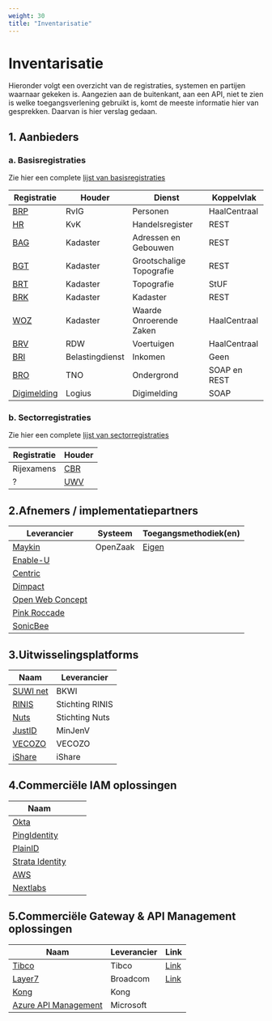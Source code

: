 ```yaml
---
weight: 30
title: "Inventarisatie"
---
```


# Inventarisatie 

Hieronder volgt een overzicht van de registraties, systemen en partijen waarnaar gekeken is. 
Aangezien aan de buitenkant, aan een API, niet te zien is welke toegangsverlening gebruikt is, 
komt de meeste informatie hier van gesprekken. Daarvan is hier verslag gedaan.

## 1. Aanbieders

### a. Basisregistraties

Zie hier een complete [lijst van basisregistraties](https://www.digitaleoverheid.nl/overzicht-van-alle-onderwerpen/stelsel-van-basisregistraties/10-basisregistraties/)

| Registratie                                                                    | Houder          | Dienst                   | Koppelvlak   | 
|--------------------------------------------------------------------------------|-----------------|--------------------------|--------------|
| [BRP](registraties/brp)                                                     | RvIG            | Personen                 | HaalCentraal |
| [HR](registraties/kvk)                                                      | KvK             | Handelsregister          | REST         |
| [BAG](registraties/bag)                                                     | Kadaster        | Adressen en Gebouwen     | REST         |
| [BGT](registraties/bgt)                                                     | Kadaster        | Grootschalige Topografie | REST         | 
| [BRT](registraties/brt)                                                     | Kadaster        | Topografie               | StUF         |
| [BRK](registraties/brk)                                                     | Kadaster        | Kadaster                 | REST         |
| [WOZ](registraties/woz)                                                     | Kadaster        | Waarde Onroerende Zaken  | HaalCentraal |
| [BRV](registraties/brv)                                                     | RDW             | Voertuigen               | HaalCentraal | 
| [BRI](registraties/bri)                                                     | Belastingdienst | Inkomen                  | Geen         |
| [BRO](registraties/bro)                                                     | TNO             | Ondergrond               | SOAP en REST | 
| [Digimelding](https://www.logius.nl/domeinen/gegevensuitwisseling/digimelding) | Logius          | Digimelding              | SOAP         |  

### b. Sectorregistraties

Zie hier een complete [lijst van sectorregistraties](https://www.digitaleoverheid.nl/overzicht-van-alle-onderwerpen/stelsel-van-basisregistraties/sectorregistraties/)

| Registratie | Houder                     |                                                                                          
|-------------|----------------------------|
| Rijexamens  | [CBR](registraties/cbr) |      
| ?           | [UWV](registraties/uwv) |      



## 2.Afnemers / implementatiepartners

| Leverancier                                                                                  | Systeem  | Toegangsmethodiek(en)                                                                                                                  |  
|----------------------------------------------------------------------------------------------|----------|----------------------------------------------------------------------------------------------------------------------------------------|
| [Maykin](/docs/5.architectuur/inventarisatie/software_leveranciers/maykin)                   | OpenZaak | [Eigen](https://github.com/open-zaak/open-zaak/blob/d9c14e1257d6ec6751b218b18cdd9eae4b8f9b63/docs/manual/general.rst#api-autorisaties) |
| [Enable-U](/docs/5.architectuur/inventarisatie/software_leveranciers/enable-u)               |          |                                                                                                                                        |
| [Centric](/docs/5.architectuur/inventarisatie/software_leveranciers/centric)                 |          |                                                                                                                                        |
| [Dimpact](/docs/5.architectuur/inventarisatie/software_leveranciers/dimpact)                 |          |                                                                                                                                        |
| [Open Web Concept](/docs/5.architectuur/inventarisatie/software_leveranciers/openwebconcept) |          |                                                                                                                                        |
| [Pink Roccade](/docs/5.architectuur/inventarisatie/software_leveranciers/pink_roccade)       |          |                                                                                                                                        |
| [SonicBee](/docs/5.architectuur/inventarisatie/software_leveranciers/sonicbee)               |          |                                                                                                                                        |

## 3.Uitwisselingsplatforms

| Naam                                                              | Leverancier     | 
|-------------------------------------------------------------------|-----------------|
| [SUWI net](/docs/5.architectuur/inventarisatie/platforms/suwinet) | BKWI            |
| [RINIS](/docs/5.architectuur/inventarisatie/platforms/rinis)      | Stichting RINIS |
| [Nuts](/docs/5.architectuur/inventarisatie/platforms/nuts)        | Stichting Nuts  |
| [JustID](/docs/5.architectuur/inventarisatie/platforms/justid)    | MinJenV         |
| [VECOZO](/docs/5.architectuur/inventarisatie/platforms/vecozo)    | VECOZO          |
| [iShare](/docs/5.architectuur/inventarisatie/platforms/ishare)    | iShare          |


## 4.Commerciële IAM oplossingen

| Naam                                                 |             |  |
|------------------------------------------------------|-------------|--|
| [Okta](https://www.okta.com/nl)                      |             |  |   
| [PingIdentity](https://www.pingidentity.com/en.html) |             |  |
| [PlainID](https://www.plainid.com/)                  |             |  |
| [Strata Identity](https://www.strata.io/)            |             |  |
| [AWS](https://aws.amazon.com/verified-permissions/)  |             |  |
| [Nextlabs](https://www.strata.io/)                   |             |  |

## 5.Commerciële Gateway & API Management oplossingen

| Naam  |Leverancier | Link  |
|-------|-------------|--------|
| [Tibco](https://www.tibco.com/)  |Tibco| [Link](/docs/5.architectuur/inventarisatie/gateways/tibco)  |
| [Layer7](https://www.broadcom.com/products/software/api-management/layer7-api-gateways)  | Broadcom | [Link](/docs/5.architectuur/inventarisatie/gateways/layer7) |
| [Kong](https://konghq.com/) | Kong | |
| [Azure API Management](https://azure.microsoft.com/en-us/products/api-management) | Microsoft| |